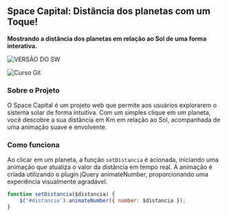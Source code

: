 ## Space Capital: Distância dos planetas com um Toque!

**Mostrando a distância dos planetas em relação ao Sol de uma forma interativa.**

![VERSÃO DO SW]( https://img.shields.io/badge/Space_Code_Versão-1.1.4-blue.svg)

![Curso Git](https://img.shields.io/badge/Curso%20Git-01-lightgrey.svg)

### Sobre o Projeto
O Space Capital é um projeto web que permite aos usuários explorarem o sistema solar de forma intuitiva. Com um simples clique em um planeta, você descobre a sua distância em Km em relação ao Sol, acompanhada de uma animação suave e envolvente.

### Como funciona
Ao clicar em um planeta, a função `setDistancia` é acionada, iniciando uma animação que atualiza o valor da distância em tempo real. A animação é criada utilizando o plugin jQuery animateNumber, proporcionando uma experiência visualmente agradável.

```javascript
function setDistancia($distancia) {
    $('#distancia').animateNumber({ number: $distancia });
}
